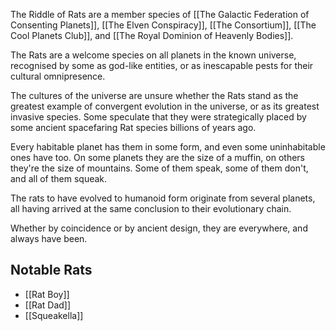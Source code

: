 The Riddle of Rats are a member species of [[The Galactic Federation of Consenting Planets]], [[The Elven Conspiracy]], [[The Consortium]], [[The Cool Planets Club]], and [[The Royal Dominion of Heavenly Bodies]].

The Rats are a welcome species on all planets in the known universe, recognised by some as god-like entities, or as inescapable pests for their cultural omnipresence. 

The cultures of the universe are unsure whether the Rats stand as the greatest example of convergent evolution in the universe, or as its greatest invasive species. Some speculate that they were strategically placed by some ancient spacefaring Rat species billions of years ago. 

Every habitable planet has them in some form, and even some uninhabitable ones have too. On some planets they are the size of a muffin, on others they're the size of mountains. Some of them speak, some of them don't, and all of them squeak.

The rats to have evolved to humanoid form originate from several planets, all having arrived at the same conclusion to their evolutionary chain. 

Whether by coincidence or by ancient design, they are everywhere, and always have been.

## Notable Rats
- [[Rat Boy]]
- [[Rat Dad]]
- [[Squeakella]]